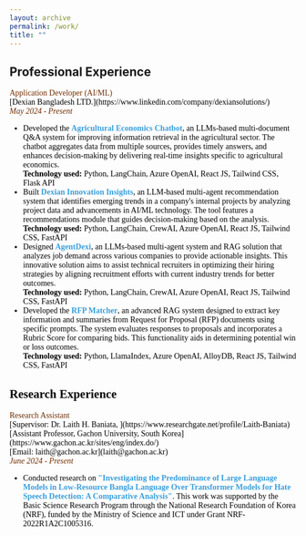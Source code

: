 ```yaml
---
layout: archive
permalink: /work/
title: ""
---
```


## Professional Experience
<!-- Senior Lecturer -->
<span style="font-family:Trebuchet MS; color:black;">
<span style="color:#6E2C00">Application Developer (AI/ML)</span><br/>
[Dexian Bangladesh LTD.](https://www.linkedin.com/company/dexiansolutions/)<br/> 
<span style="color:#6E2C00"><em>May 2024 - Present</em></span> 

<ul style="font-family:Trebuchet MS; color:black;"> 
<li>Developed the <b style="color:#389EDA">Agricultural Economics Chatbot</b>, an LLMs-based multi-document Q&A system for improving information retrieval in the agricultural sector. The chatbot aggregates data from multiple sources, provides timely answers, and enhances decision-making by delivering real-time insights specific to agricultural economics. 
<br>
<b>Technology used:</b> Python, LangChain, Azure OpenAI, React JS, Tailwind CSS, Flask API 
</li> 
<li>Built <b style="color:#389EDA">Dexian Innovation Insights</b>, an LLM-based multi-agent recommendation system that identifies emerging trends in a company's internal projects by analyzing project data and advancements in AI/ML technology. The tool features a recommendations module that guides decision-making based on the analysis. 
<br>
<b>Technology used:</b> Python, LangChain, CrewAI, Azure OpenAI, React JS, Tailwind CSS, FastAPI</li> 
<li>Designed <b style="color:#389EDA">AgentDexi</b>, an LLMs-based multi-agent system and RAG solution that analyzes job demand across various companies to provide actionable insights. This innovative solution aims to assist technical recruiters in optimizing their hiring strategies by aligning recruitment efforts with current industry trends for better outcomes. 
<br>
<b>Technology used:</b> Python, LangChain, CrewAI, Azure OpenAI, React JS, Tailwind CSS, FastAPI</li> 

<li>Developed the <b style="color:#389EDA">RFP Matcher</b>, an advanced RAG system designed to extract key information and summaries from Request for Proposal (RFP) documents using specific prompts. The system evaluates responses to proposals and incorporates a Rubric Score for comparing bids. This functionality aids in determining potential win or loss outcomes. 
<br>
<b>Technology used:</b> Python, LlamaIndex, Azure OpenAI, AlloyDB, React JS, Tailwind CSS, FastAPI</li> 
</ul>



## Research Experience 
<span style="font-family:Trebuchet MS; color:black;">
<span style="color:#6E2C00">Research Assistant</span><br/>
[Supervisor: Dr. Laith H. Baniata, ](https://www.researchgate.net/profile/Laith-Baniata)<br/>
[Assistant Professor, Gachon University, South Korea](https://www.gachon.ac.kr/sites/eng/index.do/)<br/>
[Email: laith@gachon.ac.kr](laith@gachon.ac.kr)<br/>
<span style="color:#6E2C00"><em>June 2024 - Present</em></span>
<ul style="font-family:Trebuchet MS; color:black;">
<li> Conducted research on <b style="color:#389EDA">"Investigating the Predominance of Large Language Models in Low-Resource Bangla Language Over Transformer Models for Hate Speech Detection: A Comparative Analysis"</b>. This work was supported by the Basic Science Research Program through the National Research Foundation of Korea (NRF), funded by the Ministry of Science and ICT under Grant NRF-2022R1A2C1005316. </li> 
</ul>
